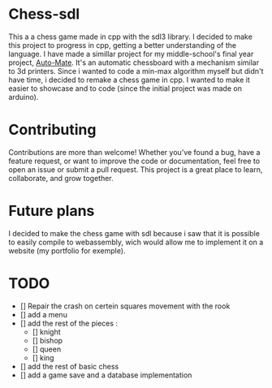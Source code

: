 # Chess-sdl
This a a chess game made in cpp with the sdl3 library. I decided to make this project to progress in cpp, getting a better understanding of the language.
I have made a simillar project for my middle-school's final year project, [Auto-Mate]([https://chromewebstore.google.com/detail/content-manager/lobbohngjkkghmganebnahlfajlahkic](https://github.com/DawidSac24/AutoMate)). It's an automatic chessboard with a mechanism similar to 3d printers. Since i wanted to code a min-max algorithm myself but didn't have time, i decided to remake a chess game in cpp. I wanted to make it easier to showcase and to code (since the initial project was made on arduino).

# Contributing
Contributions are more than welcome! Whether you’ve found a bug, have a feature request, or want to improve the code or documentation, feel free to open an issue or submit a pull request. This project is a great place to learn, collaborate, and grow together.

# Future plans
I decided to make the chess game with sdl because i saw that it is possible to easily compile to webassembly, wich would allow me to implement it on a website (my portfolio for exemple).

# TODO
- [] Repair the crash on certein squares movement with the rook
- [] add a menu
- [] add the rest of the pieces :
  - [] knight
  - [] bishop
  - [] queen
  - [] king
- [] add the rest of basic chess 
- [] add a game save and a database implementation
